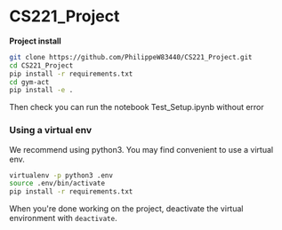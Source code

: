 # CS221_Project  

**Project install**  

```bash
git clone https://github.com/PhilippeW83440/CS221_Project.git
cd CS221_Project
pip install -r requirements.txt
cd gym-act
pip install -e .
```
Then check you can run the notebook Test_Setup.ipynb without error

### Using a virtual env

We recommend using python3. You may find convenient to use a virtual env.

```bash
virtualenv -p python3 .env
source .env/bin/activate
pip install -r requirements.txt
```

When you're done working on the project, deactivate the virtual environment with ```deactivate```.
